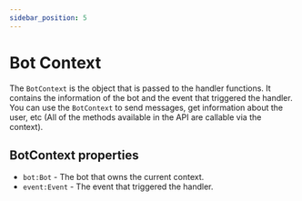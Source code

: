 ```yaml
---
sidebar_position: 5
---
```


# Bot Context

The `BotContext` is the object that is passed to the handler functions. It contains the information of the bot and the event that triggered the handler.
You can use the `BotContext` to send messages, get information about the user, etc (All of the methods available in the API are callable via the context).

## BotContext properties

- `bot:Bot` - The bot that owns the current context.
- `event:Event` - The event that triggered the handler.